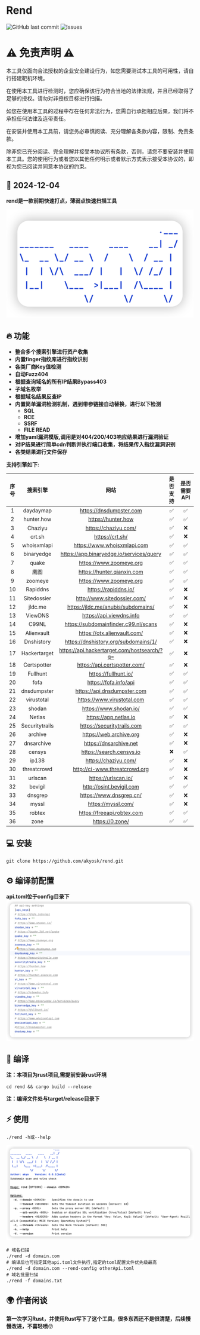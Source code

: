 # Rend

![GitHub last commit](https://img.shields.io/github/last-commit/akyosk/rend)
![Issues](https://img.shields.io/github/issues/akyosk/rend)

# ⚠️ 免责声明 ⚠️
本工具仅面向合法授权的企业安全建设行为，如您需要测试本工具的可用性，请自行搭建靶机环境。

在使用本工具进行检测时，您应确保该行为符合当地的法律法规，并且已经取得了足够的授权。请勿对非授权目标进行扫描。

如您在使用本工具的过程中存在任何非法行为，您需自行承担相应后果，我们将不承担任何法律及连带责任。

在安装并使用本工具前，请您务必审慎阅读、充分理解各条款内容，限制、免责条款。 

除非您已充分阅读、完全理解并接受本协议所有条款，否则，请您不要安装并使用本工具。您的使用行为或者您以其他任何明示或者默示方式表示接受本协议的，即视为您已阅读并同意本协议的约束。


## 📅 2024-12-04

**rend是一款前期快速打点，薄弱点快速扫描工具**

![image-20241204135558006](img/image-20241204135558006.png)

## 🔥 功能

- **整合多个搜索引擎进行资产收集**
- **内置finger指纹库进行指纹识别**
- **各类厂商Key值检测**
- **自动Fuzz404**
- **根据查询域名的所有IP结果Bypass403**
- **子域名枚举**
- **根据域名结果反查IP**
- **内置简单漏洞检测机制，遇到带参链接自动替换，进行以下检测**
  - **SQL**
  - **RCE**
  - **SSRF**
  - **FILE READ**
- **增加yaml漏洞模版,调用是对404/200/403响应结果进行漏洞验证**
- **对IP结果进行简单cdn判断并执行端口收集，将结果传入指纹漏洞识别**
- **各类结果进行文件保存**

**支持引擎如下:**

| 序号 |      搜索引擎      |                                                                                                                       网站                                                                                                                       | 是否支持 |       是否需要API       |
|:--:|:--------------:|:----------------------------------------------------------------------------------------------------------------------------------------------------------------------------------------------------------------------------------------------:|:----:|:-------------------:|
| 1  |   daydaymap    |                                                                                                            https://dnsdumpster.com                                                                                                             |  ✅   |          ✅          |
| 2  |   hunter.how   |                                                                                                               https://hunter.how                                                                                                               |  ✅   |          ✅          |
| 3  |    Chaziyu     |                                                                                                              https://chaziyu.com/                                                                                                              |  ✅   |          ❌          |
| 4  |     crt.sh     |                                                                                                                https://crt.sh/                                                                                                                 |  ✅   |          ❌          |
| 5  |  whoisxmlapi   |                                                                                                          https://www.whoisxmlapi.com                                                                                                           |  ✅   |          ✅          |
| 6  |   binaryedge   |                                                                                                    https://app.binaryedge.io/services/query                                                                                                    |  ✅   |          ✅          |
| 7  |     quake      |                                                                                                            https://www.zoomeye.org                                                                                                             |  ✅   |          ✅          |
| 8  |       鹰图       |                                                                                                           https://hunter.qianxin.com                                                                                                           |  ✅   |          ✅          |
| 9  |    zoomeye     |                                                                                                            https://www.zoomeye.org                                                                                                             |  ✅   |          ✅          |
| 10 |    Rapiddns    |                                                                                                              https://rapiddns.io/                                                                                                              |  ✅   |          ❌          |
| 11 |  Sitedossier   |                                                                                                          http://www.sitedossier.com/                                                                                                           |  ✅   |          ❌          |
| 12 |    jldc.me     |                                                                                                       https://jldc.me/anubis/subdomains/                                                                                                       |  ✅   |          ❌          |
| 13 |    ViewDNS     |                                                                                                            https://api.viewdns.info                                                                                                            |  ✅   |          ✅          |
| 14 |     C99NL      |                                                                                                      https://subdomainfinder.c99.nl/scans                                                                                                      |  ✅   |          ❌          |
| 15 |   Alienvault   |                                                                                                          https://otx.alienvault.com/                                                                                                           |  ✅   |          ❌          |
| 16 |   Dnshistory   |                                                                                                      https://dnshistory.org/subdomains/1/                                                                                                      |  ✅   |          ❌          |
| 17 |  Hackertarget  |                                                                                                  https://api.hackertarget.com/hostsearch/?q=                                                                                                   |  ✅   |          ❌          |
| 18 |  Certspotter   |                                                                                                          https://api.certspotter.com/                                                                                                          |  ✅   |          ❌          |
| 19 |    Fullhunt    |                                                                                                              https://fullhunt.io/                                                                                                              |  ✅   |          ✅          |
| 20 |      fofa      |                                                                                                             https://fofa.info/api                                                                                                              |  ✅   |          ✅          |
| 21 |  dnsdumpster   |                                                                                                          https://api.dnsdumpster.com                                                                                                           |  ✅   |          ✅          |
| 22 |   virustotal   |                                                                                                           https://www.virustotal.com                                                                                                           |  ✅   |          ✅          |
| 23 |     shodan     |                                                                                                             https://www.shodan.io/                                                                                                             |  ✅   |          ✅          |
| 24 |     Netlas     |                                                                                                             https://app.netlas.io                                                                                                              |  ✅   |          ❌          |
| 25 | Securitytrails |                                                                                                           https://securitytrails.com                                                                                                           |  ✅   |          ✅          |
| 26 |    archive     |                                                                                                            https://web.archive.org                                                                                                             |    ✅   |          ❌          |
| 27 |   dnsarchive   |                                                                                                             https://dnsarchive.net                                                                                                             |   ✅   |          ❌          |
| 28 |     censys     |                                                                                                            https://search.censys.io                                                                                                            |  ❌   |          ✅          |
| 29 |     ip138      |                                                                                                              https://chaziyu.com/                                                                                                              |    ✅  |          ❌          |
| 30 |  threatcrowd   |                                                                                                         http://ci-www.threatcrowd.org                                                                                                          |    ✅   |          ❌          |
| 31 |    urlscan     |                                                                                                              https://urlscan.io/                                                                                                               |     ✅   |          ❌          |
| 32 |    bevigil     |                                                                                                            http://osint.bevigil.com                                                                                                            |      ✅   |          ✅          |
| 33 |    dnsgrep     |                                                                                                            https://www.dnsgrep.cn/                                                                                                             |      ✅    |          ❌          |
| 34 |     myssl      |                                                                                                               https://myssl.com/                                                                                                               |      ✅     |    ❌                |
| 35 |     robtex     |                                                                                                           https://freeapi.robtex.com                                                                                                           |       ✅     |           ✅          |
| 36 |      zone      |                                                                                                                https://0.zone/                                                                                                                 |        ✅     |           ✅           |



## 💻 安装

~~~text
git clone https://github.com/akyosk/rend.git
~~~

## ⚙️ 编译前配置

**api.toml位于config目录下**
![image-20241204141247015.png](img/image-20241204141247015.png)

## 🎉 编译

**注：本项目为rust项目,需提前安装rust环境**
~~~text
cd rend && cargo build --release
~~~

**注：编译文件处与target/release目录下**

## ⚡️ 使用

~~~text
./rend -h或--help
~~~

![image-20241204140411914](img/image-20241204140411914.png)
~~~text
# 域名扫描
./rend -d domain.com
# 编译后也可指定其他api.toml文件执行,指定的toml配置文件优先级最高
./rend -d domain.com --rend-config otherApi.toml
# 域名批量扫描
./rend -f domains.txt
~~~


## 🌍 作者闲谈

**第一次学习Rust，并使用Rust写下了这个工具，很多东西还不是很清楚，后续慢慢改进，不喜轻喷**😝

